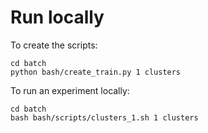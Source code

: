 

# Run locally

To create the scripts:
```
cd batch
python bash/create_train.py 1 clusters
```

To run an experiment locally:

```
cd batch
bash bash/scripts/clusters_1.sh 1 clusters
```